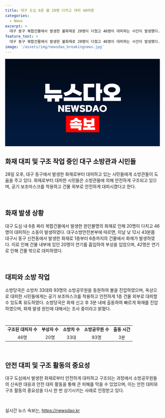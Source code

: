 ```yaml
---
title: 대구 도심 6층 불 20명 다치고 대피 40여명
categories:
  - News
excerpt: >
  대구 동구 복합건물에서 발생한 불화재로 20명이 다쳤고 46명이 대피하는 사건이 발생했다. 소방관들의 신속한 대응으로 모두 무사히 대피했으며, 공기 보조마스크를 착용한 채 안전하게 건물을 빠져나왔다. 화재 원인은 아직 조사 중이지만 소방 당국의 빠른 대응으로 큰 피해는 막혔다.
feature_text: >
  대구 동구 복합건물에서 발생한 불화재로 20명이 다쳤고 46명이 대피하는 사건이 발생했다. 소방관들의 신속한 대응으로 모두 무사히 대피했으며, 공기 보조마스크를 착용한 채 안전하게 건물을 빠져나왔다. 화재 원인은 아직 조사 중이지만 소방 당국의 빠른 대응으로 큰 피해는 막혔다.
image: '/assets/img/newsdao_breakingnews.jpg'
---
```


<p><img src="/assets/img/newsdao_breakingnews.jpg" alt="implanttips 속보" /></p>

<h2 data-ke-size="size26">화재 대피 및 구조 작업 중인 대구 소방관과 시민들</h2>

<p data-ke-size="size16">28일 오후, 대구 동구에서 발생한 화재로부터 대피하고 있는 시민들에게 소방관들이 도움을 주고 있다. 화재로부터 대피한 시민들은 소방관들에 의해 안전하게 구조되고 있으며, 공기 보조마스크를 착용하고 건물 외부로 안전하게 대피시켰다고 한다.</p>

<p data-ke-size="size16">&nbsp;</p>

<h2 data-ke-size="size24">화재 발생 상황</h2>

<p data-ke-size="size16">대구 도심 내 6층 짜리 복합건물에서 발생한 원인불명의 화재로 인해 20명이 다치고 46명이 대피하는 소동이 발생하였다. 대구소방안전본부에 따르면, 이날 낮 12시 43분쯤 대구시 동구 신천동에서 발생한 화재로 1층부터 6층까지의 건물에서 화재가 발생하였다. 이로 인해 건물 내부에 있던 20명이 연기를 흡입하여 부상을 입었으며, 42명은 연기로 인해 건물 밖으로 대피하였다.</p>

<p data-ke-size="size16">&nbsp;</p>

<h2 data-ke-size="size24">대피와 소방 작업</h2>

<p data-ke-size="size16">소방당국은 소방차 33대와 93명의 소방공무원을 동원하여 불을 진압하였으며, 옥상으로 대피한 시민들에게는 공기 보조마스크를 착용하고 안전하게 1층 건물 외부로 대피할 수 있도록 유도하였다. 소방당국은 화재 신고 후 3분 내에 출동하여 빠르게 화재를 진압하였으며, 화재 발생 원인에 대해서는 조사 중이라고 밝혔다.</p>

<p data-ke-size="size16">&nbsp;</p>

<table>
    <tbody>
        <tr>
            <td style="text-align: center; height: 17px;"><b>구조된 대피자 수</b></td>
            <td style="text-align: center; height: 17px;"><b>부상자 수</b></td>
            <td style="text-align: center; height: 17px;"><b>소방차 수</b></td>
            <td style="text-align: center; height: 17px;"><b>소방공무원 수</b></td>
            <td style="text-align: center; height: 17px;"><b>출동 시간</b></td>
        </tr>
        <tr>
            <td style="text-align: center; height: 17px;">46명</td>
            <td style="text-align: center; height: 17px;">20명</td>
            <td style="text-align: center; height: 17px;">33대</td>
            <td style="text-align: center; height: 17px;">93명</td>
            <td style="text-align: center; height: 17px;">3분</td>
        </tr>
    </tbody>
</table>

<p data-ke-size="size16">&nbsp;</p>

<h2 data-ke-size="size24">안전 대피 및 구조 활동의 중요성</h2>

<p data-ke-size="size16">대구 도심에서 발생한 화재로부터 안전하게 대피하고 구조되는 과정에서 소방공무원들의 신속한 대응과 안전 대피 활동을 통해 큰 피해를 막을 수 있었으며, 이는 안전 대피와 구조 활동의 중요성을 다시 한 번 상기시키는 사례로 인정받고 있다.</p>

<p data-ke-size="size16">&nbsp;</p>
실시간 뉴스 속보는, <a href="https://newsdao.kr" rel="dofollow">https://newsdao.kr</a>


